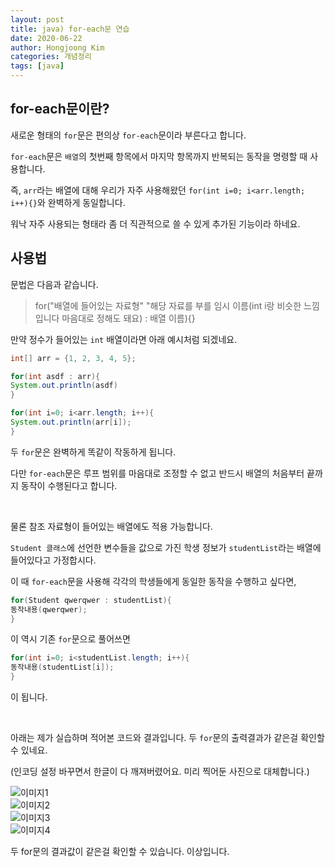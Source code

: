 ```yaml
---
layout: post
title: java) for-each문 연습
date: 2020-06-22
author: Hongjoong Kim
categories: 개념정리
tags: [java]
---
```


## for-each문이란?

새로운 형태의 `for`문은 편의상 `for-each`문이라 부른다고 합니다.

`for-each`문은 `배열`의 첫번째 항목에서 마지막 항목까지 반복되는 동작을 명령할 때 사용합니다.

즉, `arr`라는 배열에 대해 우리가 자주 사용해왔던 `for(int i=0; i<arr.length; i++){}`와 완벽하게 동일합니다.

워낙 자주 사용되는 형태라 좀 더 직관적으로 쓸 수 있게 추가된 기능이라 하네요.

## 사용법

문법은 다음과 같습니다.


> for("배열에 들어있는 자료형" "해당 자료를 부를 임시 이름(int i랑 비슷한 느낌입니다 마음대로 정해도 돼요) : 배열 이름){}


만약 정수가 들어있는 `int` 배열이라면 아래 예시처럼 되겠네요.

```java
int[] arr = {1, 2, 3, 4, 5};

for(int asdf : arr){
System.out.println(asdf)
}

for(int i=0; i<arr.length; i++){
System.out.println(arr[i]);
}
```

두 `for`문은 완벽하게 똑같이 작동하게 됩니다.

다만 `for-each`문은 루프 범위를 마음대로 조정할 수 없고 반드시 배열의 처음부터 끝까지 동작이 수행된다고 합니다.

​

물론 참조 자료형이 들어있는 배열에도 적용 가능합니다.

`Student 클래스`에 선언한 변수들을 값으로 가진 학생 정보가 `studentList`라는 배열에 들어있다고 가정합시다.

이 때 `for-each`문을 사용해 각각의 학생들에게 동일한 동작을 수행하고 싶다면,

```java
for(Student qwerqwer : studentList){
동작내용(qwerqwer);
}
```

이 역시 기존 `for`문으로 풀어쓰면

```java
for(int i=0; i<studentList.length; i++){
동작내용(studentList[i]);
}
```

이 됩니다.

​

아래는 제가 실습하며 적어본 코드와 결과입니다. 두 `for`문의 출력결과가 같은걸 확인할 수 있네요.

(인코딩 설정 바꾸면서 한글이 다 깨져버렸어요. 미리 찍어둔 사진으로 대체합니다.)

![이미지1](https://hkim25.github.io/assets/images/post/2020-06-22-for-each/1.png)
<br>
![이미지2](https://hkim25.github.io/assets/images/post/2020-06-22-for-each/2.png)
<br>
![이미지3](https://hkim25.github.io/assets/images/post/2020-06-22-for-each/3.png)
<br>
![이미지4](https://hkim25.github.io/assets/images/post/2020-06-22-for-each/4.png)
<br>

​두 for문의 결과값이 같은걸 확인할 수 있습니다. 이상입니다.